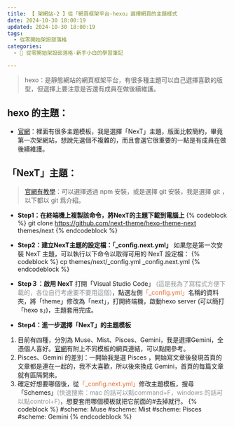 ```yaml
---
title: 【 架網站-2 】從「網頁框架平台-hexo」選擇網頁的主題樣式
date: 2024-10-30 18:00:19
updated: 2024-10-30 18:00:19
tags:
  - 從零開始架設部落格
categories: 
  - 🌴 從零開始架設部落格-新手小白的學習筆記

---
```

>hexo：是靜態網站的網頁框架平台，有很多種主題可以自己選擇喜歡的版型，但選擇上要注意是否還有成員在做後續維護。
<!-- more -->

## hexo 的主題：
+ [官網](https://hexo.io/themes/)：裡面有很多主題模板，我是選擇「NexT」主題，版面比較簡約，畢竟第一次架網站，想說先選個不複雜的，而且會選它很重要的一點是有成員在做後續維護。

## 「NexT」主題：
>[官網有教學](https://theme-next.js.org/docs/getting-started/)：可以選擇透過 npm 安裝，或是選擇 git 安裝，我是選擇 git ，以下都以 git 爲介紹。
+ **Step1：在終端機上複製該命令，將NexT的主題下載到電腦上**
{% codeblock %}
git clone https://github.com/next-theme/hexo-theme-next themes/next
{% endcodeblock %}

+ **Step2：建立NexT主題的設定檔：「_config.next.yml」**
如果您是第一次安裝 NexT 主題，可以執行以下命令以取得可用的 NexT 設定檔：
{% codeblock %}
cp themes/next/_config.yml _config.next.yml
{% endcodeblock %}

+ **Step３：啟用 NexT**
打開「Visual Studio Code」<font color=#909497> (這是我為了寫程式方便下載的，各位自行考慮要不要用這個)</font>，點選左側<font color=#E86D2D>「_config.yml」</font>名稱的資料夾，將「theme」修改為「next」，打開終端機，啟動hexo server (可以簡打「hexo s」)，主題套用完成。

+ **Step4：進一步選擇「NexT」的主題模板**
 1. 目前有四種，分別為 Muse、Mist、Pisces、Gemini，我是選擇Gemini，全憑個人喜好。[官網](https://github.com/next-theme/hexo-theme-next)有附上不同模板的網頁連結，可以點開參考。
 2.	Pisces、Gemini 的差別：一開始我是選 Pisces ，開始寫文章後發現首頁的文章都是連在一起的，我不太喜歡，所以後來換成 Gemini，首頁的每篇文章就有區隔開來。
 3. 確定好想要哪個後，從<font color=#E86D2D>「_config.next.yml」</font>修改主題模板，搜尋「Schemes」<font color=#909497>(快速搜索：mac 的話可以點command+F，windows 的話可以點control+F)</font>，想要套用哪個模板就把它前面的#去掉就行。
{% codeblock %}
 #scheme: Muse
 #scheme: Mist
 #scheme: Pisces
 #scheme: Gemini
{% endcodeblock %}
